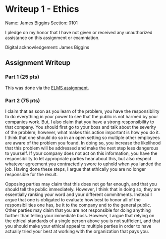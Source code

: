 Writeup 1 - Ethics
======

Name: James Biggins
Section: 0101

I pledge on my honor that I have not given or received any unauthorized assistance on this assignment or examniation.

Digital acknowledgement: James Biggins

## Assignment Writeup

### Part 1 (25 pts)

This was done via the [ELMS assignment](https://myelms.umd.edu/courses/1251976/assignments/4726433).

### Part 2 (75 pts)

  I claim that as soon as you learn of the problem, you have the responsibility to do everything in your power to see that the public is not harmed by your companies work. But, I also claim that you have a strong responsibility to that company. You should first go to your boss and talk about the severity of the problem; however, what makes this action important is how you do it. I think that one should do so in an open setting so multiple other employees are aware of the problem you found. In doing so, you increase the likelihood that this problem will be addressed and make the next step less dangerous to yourself. If your company does not act on this information, you have the responsibility to let appropriate parties hear about this, but also respect whatever agreement you contractedly swore to uphold when you landed the job. Having done these steps, I argue that ethically you are no longer responsible for the result.

  Opposing parties may claim that this does not go far enough, and that you should tell the public immediately. However, I think that in doing so, they are essentially ranking your word and your different commitments. Instead I argue that one is obligated to evaluate how best to honor all of the responsibilities one has, be it to the company and to the general public. Other parties may claim that you are not responsible for doing anything further than telling your immediate boss. However, I argue that relying on the ethical standards of a single person above you is not sufficient, and that you should make your ethical appeal to multiple parties in order to have actually tried your best at working with the organization that pays you.

